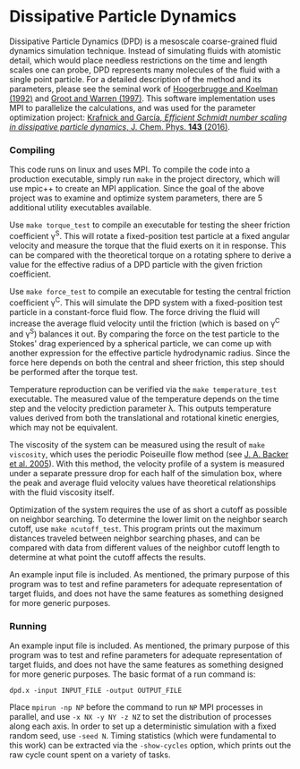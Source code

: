 # Dissipative Particle Dynamics
Dissipative Particle Dynamics (DPD) is a mesoscale coarse-grained fluid dynamics simulation technique.  Instead of simulating fluids with atomistic detail, which would place needless restrictions on the time and length scales one can probe, DPD represents many molecules of the fluid with a single point particle. For a detailed description of the method and its parameters, please see the seminal work of [Hoogerbrugge and Koelman (1992)](http://iopscience.iop.org/article/10.1209/0295-5075/19/3/001) and [Groot and Warren (1997)](http://aip.scitation.org/doi/abs/10.1063/1.474784). This software implementation uses MPI to parallelize the calculations, and was used for the parameter optimization project: [Krafnick and García, *Efficient Schmidt number scaling in dissipative particle dynamics*, J. Chem. Phys. **143** (2016)](http://dx.doi.org/10.1063/1.4930921).

### Compiling
This code runs on linux and uses MPI.  To compile the code into a production executable, simply run `make` in the project directory, which will use mpic++ to create an MPI application.  Since the goal of the above project was to examine and optimize system parameters, there are 5 additional utility executables available.

Use `make torque_test` to compile an executable for testing the sheer friction coefficient γ<sup>S</sup>.  This will rotate a fixed-position test particle at a fixed angular velocity and measure the torque that the fluid exerts on it in response.  This can be compared with the theoretical torque on a rotating sphere to derive a value for the effective radius of a DPD particle with the given friction coefficient.

Use `make force_test` to compile an executable for testing the central friction coefficient γ<sup>C</sup>.  This will simulate the DPD system with a fixed-position test particle in a constant-force fluid flow.  The force driving the fluid will increase the average fluid velocity until the friction (which is based on γ<sup>C</sup> and γ<sup>S</sup>) balances it out.  By comparing the force on the test particle to the Stokes' drag experienced by a spherical particle, we can come up with another expression for the effective particle hydrodynamic radius.  Since the force here depends on both the central and sheer friction, this step should be performed after the torque test.

Temperature reproduction can be verified via the `make temperature_test` executable.  The measured value of the temperature depends on the time step and the velocity prediction parameter λ.  This outputs temperature values derived from both the translational and rotational kinetic energies, which may not be equivalent.

The viscosity of the system can be measured using the result of `make viscosity`, which uses the periodic Poiseuille flow method (see [J. A. Backer et al. 2005](http://aip.scitation.org/doi/abs/10.1063/1.1883163)).  With this method, the velocity profile of a system is measured under a separate pressure drop for each half of the simulation box, where the peak and average fluid velocity values have theoretical relationships with the fluid viscosity itself.

Optimization of the system requires the use of as short a cutoff as possible on neighbor searching.  To determine the lower limit on the neighbor search cutoff, use `make ncutoff_test`.  This program prints out the maximum distances traveled between neighbor searching phases, and can be compared with data from different values of the neighbor cutoff length to determine at what point the cutoff affects the results.

An example input file is included.  As mentioned, the primary purpose of this program was to test and refine parameters for adequate representation of target fluids, and does not have the same features as something designed for more generic purposes.

### Running
An example input file is included.  As mentioned, the primary purpose of this program was to test and refine parameters for adequate representation of target fluids, and does not have the same features as something designed for more generic purposes.  The basic format of a run command is:
    
    dpd.x -input INPUT_FILE -output OUTPUT_FILE
Place `mpirun -np NP` before the command to run `NP` MPI processes in parallel, and use `-x NX -y NY -z NZ` to set the distribution of processes along each axis.  In order to set up a deterministic simulation with a fixed random seed, use `-seed N`.  Timing statistics (which were fundamental to this work) can be extracted via the `-show-cycles` option, which prints out the raw cycle count spent on a variety of tasks.

